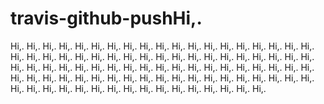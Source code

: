 # travis-github-pushHi,.
Hi,.
Hi,.
Hi,.
Hi,.
Hi,.
Hi,.
Hi,.
Hi,.
Hi,.
Hi,.
Hi,.
Hi,.
Hi,.
Hi,.
Hi,.
Hi,.
Hi,.
Hi,.
Hi,.
Hi,.
Hi,.
Hi,.
Hi,.
Hi,.
Hi,.
Hi,.
Hi,.
Hi,.
Hi,.
Hi,.
Hi,.
Hi,.
Hi,.
Hi,.
Hi,.
Hi,.
Hi,.
Hi,.
Hi,.
Hi,.
Hi,.
Hi,.
Hi,.
Hi,.
Hi,.
Hi,.
Hi,.
Hi,.
Hi,.
Hi,.
Hi,.
Hi,.
Hi,.
Hi,.
Hi,.
Hi,.
Hi,.
Hi,.
Hi,.
Hi,.
Hi,.
Hi,.
Hi,.
Hi,.
Hi,.
Hi,.
Hi,.
Hi,.
Hi,.
Hi,.
Hi,.
Hi,.
Hi,.
Hi,.
Hi,.
Hi,.
Hi,.
Hi,.
Hi,.
Hi,.
Hi,.
Hi,.
Hi,.
Hi,.
Hi,.
Hi,.
Hi,.
Hi,.
Hi,.
Hi,.
Hi,.
Hi,.
